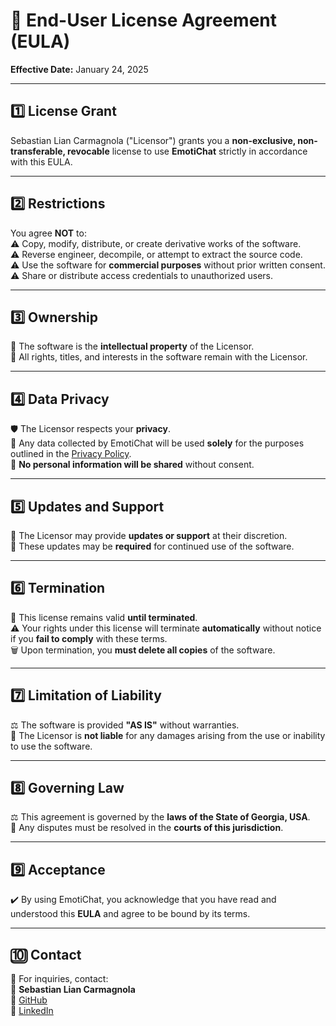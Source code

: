 # 📜 End-User License Agreement (EULA)

**Effective Date:** January 24, 2025

---

## 1️⃣ License Grant
Sebastian Lian Carmagnola ("Licensor") grants you a **non-exclusive, non-transferable, revocable** license to use **EmotiChat** strictly in accordance with this EULA.

---

## 2️⃣ Restrictions
You agree **NOT** to:  
⚠️ Copy, modify, distribute, or create derivative works of the software.  
⚠️ Reverse engineer, decompile, or attempt to extract the source code.  
⚠️ Use the software for **commercial purposes** without prior written consent.  
⚠️ Share or distribute access credentials to unauthorized users.

---

## 3️⃣ Ownership
🔐 The software is the **intellectual property** of the Licensor.  
🔹 All rights, titles, and interests in the software remain with the Licensor.

---

## 4️⃣ Data Privacy
🛡️ The Licensor respects your **privacy**.  
🔹 Any data collected by EmotiChat will be used **solely** for the purposes outlined in the [Privacy Policy](./Privacy.md).  
🔹 **No personal information will be shared** without consent.

---

## 5️⃣ Updates and Support
🚀 The Licensor may provide **updates or support** at their discretion.  
🔹 These updates may be **required** for continued use of the software.

---

## 6️⃣ Termination
🔴 This license remains valid **until terminated**.  
⚠️ Your rights under this license will terminate **automatically** without notice if you **fail to comply** with these terms.  
🗑️ Upon termination, you **must delete all copies** of the software.

---

## 7️⃣ Limitation of Liability
⚖️ The software is provided **"AS IS"** without warranties.  
🚫 The Licensor is **not liable** for any damages arising from the use or inability to use the software.

---

## 8️⃣ Governing Law
⚖️ This agreement is governed by the **laws of the State of Georgia, USA**.  
📜 Any disputes must be resolved in the **courts of this jurisdiction**.

---

## 9️⃣ Acceptance
✔️ By using EmotiChat, you acknowledge that you have read and understood this **EULA** and agree to be bound by its terms.

---

## 🔟 Contact
📧 For inquiries, contact:  
👤 **Sebastian Lian Carmagnola**  
🔗 [GitHub](https://github.com/sebastianlian)  
🔗 [LinkedIn](https://www.linkedin.com/in/sebastiancarmagnola/)  
